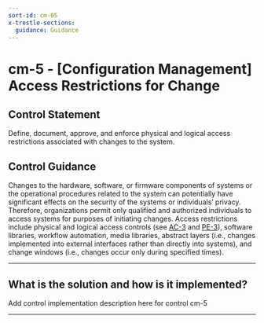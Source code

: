 ```yaml
---
sort-id: cm-05
x-trestle-sections:
  guidance: Guidance
---
```


# cm-5 - \[Configuration Management\] Access Restrictions for Change

## Control Statement

Define, document, approve, and enforce physical and logical access restrictions associated with changes to the system.

## Control Guidance

Changes to the hardware, software, or firmware components of systems or the operational procedures related to the system can potentially have significant effects on the security of the systems or individuals’ privacy. Therefore, organizations permit only qualified and authorized individuals to access systems for purposes of initiating changes. Access restrictions include physical and logical access controls (see [AC-3](#ac-3) and [PE-3](#pe-3)), software libraries, workflow automation, media libraries, abstract layers (i.e., changes implemented into external interfaces rather than directly into systems), and change windows (i.e., changes occur only during specified times).

______________________________________________________________________

## What is the solution and how is it implemented?

Add control implementation description here for control cm-5

______________________________________________________________________
